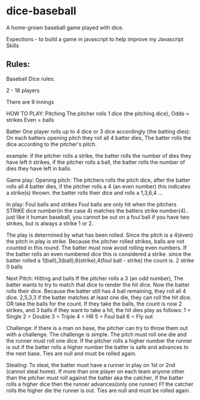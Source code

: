 # dice-baseball
A home-grown baseball game played with dice.

Expections - to build a game in javascript to help improve my Javascript Skills

## Rules:
Baseball Dice rules:

2 - 18 players

There are 9 innings

HOW TO PLAY:
Pitching
The pitcher rolls 1 dice (the pitching dice),
Odds = strikes
Even = balls

Batter
One player rolls up to 4 dice or 3 dice accordingly (the batting dies):
On each batters opening pitch they roll all 4 batter dies,
The batter rolls the dice according to the pitcher's pitch.

example:
if the pitcher rolls a strike, the batter rolls the number of dies they have left it strikes,
if the pitcher rolls a ball, the batter rolls the number of dies they have left in balls.

Game play:
Opening pitch:
The pitchers rolls the pitch dice,
after the batter rolls all 4 batter dies,
if the pitcher rolls a 4 (an even number) this indicates a strike(s) thrown.
the batter rolls their dice and rolls a 1,3,6,4 ...

In play:
Foul balls and strikes
Foul balls are only hit when the pitchers STRIKE dice number(in the case 4) matches the batters strike number(4).. just like it human baseball, you cannot be out on a foul ball if you have two strikes, but is always a strike 1 or 2.


The play is determined by what has been rolled.
Since the pitch is a 4(even) the pitch in play is strike.
Because the pitcher rolled strikes, balls are not counted in this round.
The batter must now avoid rolling even numbers.
If the batter rolls an even numbered dice this is considered a strike.
since the batter rolled a 1(ball),3(ball),6(strike),4(foul ball - strike) the count is.
2 strike 0 balls

Next Pitch:
Hitting and balls
If the pitcher rolls a 3 (an odd number), The batter wants to try to match that dice to render the hit dice.
Now the batter rolls their dice. Because the batter still has 4 ball remaining, they roll all 4 dice.
2,5,3,3
if the batter matches at least one die, they can roll the hit dice. OR take the balls for the count. If they take the balls, the count is now
2 strikes, and 3 balls
if they want to take a hit, the hit dies play as follows:
1 = Single
2 = Double
3 = Triple
4 = HR
5 = Foul ball
6 = Fly out

Challenge:
if there is a man on base, the pitcher can try to throw them out with a challenge.
The challenge is simple.
The pitch must roll one die and the runner must roll one dice.
If the pitcher rolls a higher number the runner is out
if the batter rolls a higher number the batter is safe and advances to the next base.
Ties are null and must be rolled again.

Stealing:
To steal, the batter must have a runner in play on 1st or 2nd (cannot steal home).
If more than one player on each team anyone other than the pitcher must roll against the batter aka the catcher,
If the batter rolls a higher dice then the runner advances(only one runner)
Ff the catcher rolls the higher die the runner is out.
Ties are null and must be rolled again.
